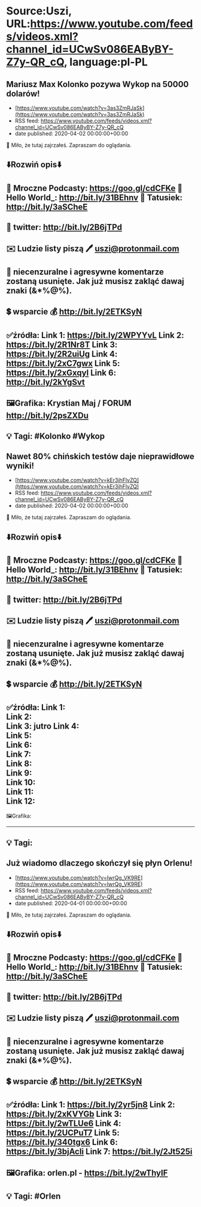 # Source:Uszi, URL:https://www.youtube.com/feeds/videos.xml?channel_id=UCwSv086EAByBY-Z7y-QR_cQ, language:pl-PL

## Mariusz Max Kolonko pozywa Wykop na 50000 dolarów!
 - [https://www.youtube.com/watch?v=3as3ZmRJaSk](https://www.youtube.com/watch?v=3as3ZmRJaSk)
 - RSS feed: https://www.youtube.com/feeds/videos.xml?channel_id=UCwSv086EAByBY-Z7y-QR_cQ
 - date published: 2020-04-02 00:00:00+00:00

🤪 Miło, że tutaj zajrzałeś.  Zapraszam do oglądania.

⬇️Rozwiń opis⬇️
------------------------------------------------------------
👀 Mroczne Podcasty: https://goo.gl/cdCFKe
👀 Hello World_: http://bit.ly/31BEhnv
👀 Tatusiek: http://bit.ly/3aSCheE
------------------------------------------------------------
👀 twitter: http://bit.ly/2B6jTPd
------------------------------------------------------------
✉️ Ludzie listy piszą 
🖊️ uszi@protonmail.com
------------------------------------------------------------
👺 niecenzuralne i agresywne komentarze zostaną usunięte.  Jak już musisz zakląć dawaj znaki (&*%@%).
------------------------------------------------------------
💲 wsparcie
💰 http://bit.ly/2ETKSyN
------------------------------------------------------------
✅źródła:
Link 1:                   https://bit.ly/2WPYYvL
Link 2:                   https://bit.ly/2R1Nr8T
Link 3:                   https://bit.ly/2R2uiUg
Link 4:                   https://bit.ly/2xC7gwx
Link 5:                   https://bit.ly/2xGxqyl
Link 6:                   http://bit.ly/2kYgSvt
---------------------------------------------------------------
🖼Grafika: 
Krystian Maj / FORUM
http://bit.ly/2psZXDu
-------------------------------------------------------------
💡 Tagi: #Kolonko #Wykop
--------------------------------------------------------------

## Nawet 80% chińskich testów daje nieprawidłowe wyniki!
 - [https://www.youtube.com/watch?v=kEr3ihFlvZQ](https://www.youtube.com/watch?v=kEr3ihFlvZQ)
 - RSS feed: https://www.youtube.com/feeds/videos.xml?channel_id=UCwSv086EAByBY-Z7y-QR_cQ
 - date published: 2020-04-02 00:00:00+00:00

🤪 Miło, że tutaj zajrzałeś.  Zapraszam do oglądania.

⬇️Rozwiń opis⬇️
------------------------------------------------------------
👀 Mroczne Podcasty: https://goo.gl/cdCFKe
👀 Hello World_: http://bit.ly/31BEhnv
👀 Tatusiek: http://bit.ly/3aSCheE
------------------------------------------------------------
👀 twitter: http://bit.ly/2B6jTPd
------------------------------------------------------------
✉️ Ludzie listy piszą 
🖊️ uszi@protonmail.com
------------------------------------------------------------
👺 niecenzuralne i agresywne komentarze zostaną usunięte.  Jak już musisz zakląć dawaj znaki (&*%@%).
------------------------------------------------------------
💲 wsparcie
💰 http://bit.ly/2ETKSyN
------------------------------------------------------------
✅źródła:
Link 1:                   
Link 2:                   
Link 3:                   jutro
Link 4:                   
Link 5:                   
Link 6:                   
Link 7:                   
Link 8:                   
Link 9:                   
Link 10:                   
Link 11:                   
Link 12:                   
---------------------------------------------------------------
🖼Grafika: 

-------------------------------------------------------------
💡 Tagi:
--------------------------------------------------------------

## Już wiadomo dlaczego skończył się płyn Orlenu!
 - [https://www.youtube.com/watch?v=IwrQg_VK9RE](https://www.youtube.com/watch?v=IwrQg_VK9RE)
 - RSS feed: https://www.youtube.com/feeds/videos.xml?channel_id=UCwSv086EAByBY-Z7y-QR_cQ
 - date published: 2020-04-01 00:00:00+00:00

🤪 Miło, że tutaj zajrzałeś.  Zapraszam do oglądania.

⬇️Rozwiń opis⬇️
------------------------------------------------------------
👀 Mroczne Podcasty: https://goo.gl/cdCFKe
👀 Hello World_: http://bit.ly/31BEhnv
👀 Tatusiek: http://bit.ly/3aSCheE
------------------------------------------------------------
👀 twitter: http://bit.ly/2B6jTPd
------------------------------------------------------------
✉️ Ludzie listy piszą 
🖊️ uszi@protonmail.com
------------------------------------------------------------
👺 niecenzuralne i agresywne komentarze zostaną usunięte.  Jak już musisz zakląć dawaj znaki (&*%@%).
------------------------------------------------------------
💲 wsparcie
💰 http://bit.ly/2ETKSyN
------------------------------------------------------------
✅źródła:
Link 1:                   https://bit.ly/2yr5jn8
Link 2:                   https://bit.ly/2xKVYGb
Link 3:                   https://bit.ly/2wTLUe6
Link 4:                   https://bit.ly/2UCPuT7
Link 5:                   https://bit.ly/340tgx6
Link 6:                   https://bit.ly/3bjAcIi 
Link 7:                   https://bit.ly/2Jt525i
---------------------------------------------------------------
🖼Grafika: 
orlen.pl - https://bit.ly/2wThyIF
-------------------------------------------------------------
💡 Tagi: #Orlen
--------------------------------------------------------------


